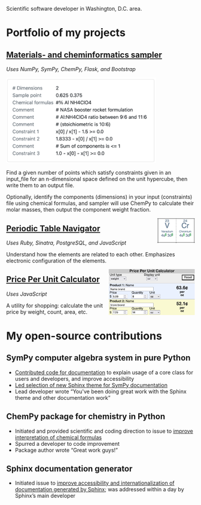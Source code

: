 Scientific software developer in Washington, D.C. area.

# Portfolio of my projects

## [Materials- and cheminformatics sampler](https://sampler-flask.herokuapp.com/)
*Uses NumPy, SymPy, ChemPy, Flask, and Bootstrap*

<img style="width:400px;" src="images/sampler-constraints.png">

Find a given number of points which satisfy constraints given in an input_file for an n-dimensional space defined on the unit hypercube, then write them to an output file.

Optionally, identify the components (dimensions) in your input (constraints) file using chemical formulas, and sampler will use ChemPy to calculate their molar masses, then output the component weight fraction.

<img style="float: right;width:100px;" src="images/ptable-terms-highlighted.png">

## [Periodic Table Navigator](https://ptablenav.herokuapp.com/)
*Uses Ruby, Sinatra, PostgreSQL, and JavaScript*

Understand how the elements are related to each other. Emphasizes electronic configuration of the elements.

<img style="float: right;width:230px;" src="images/price-per-unit.png">

## [Price Per Unit Calculator](http://www.whitegloveapps.com/priceper/priceper.html)
*Uses JavaScript*

A utility for shopping: calculate the unit price by weight, count, area, etc.

# My open-source contributions

## SymPy computer algebra system in pure Python
- [Contributed code for documentation](https://github.com/sympy/sympy/pulls?q=is:pr+author:bertiewooster+is:merged) to explain usage of a core class for users and developers, and improve accessibility
- [Led selection of new Sphinx theme for SymPy documentation](https://github.com/sympy/sympy/issues/22716)
- Lead developer wrote “You've been doing great work with the Sphinx theme and other documentation work”

## ChemPy package for chemistry in Python
- Initiated and provided scientific and coding direction to issue to [improve interpretation of chemical formulas](https://github.com/bjodah/chempy/issues/202)
- Spurred a developer to code improvement
- Package author wrote “Great work guys!”

## Sphinx documentation generator
- Initiated issue to [improve accessibility and internationalization of documentation generated by Sphinx](https://github.com/sphinx-doc/sphinx/issues?q=author%3Abertiewooster+); was addressed within a day by Sphinx’s main developer
